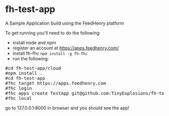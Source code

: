 fh-test-app
===========

A Sample Application build using the FeedHenry platform

To get running you'll need to do the following:

* install node and npm
* register an account at https://apps.feedhenry.com/
* install fh-fhc `npm install -g fh-fhc`
* run the following:
<pre>
#cd fh-test-app/cloud
#npm install .
#cd fh-test-app
#fhc target https://apps.feedhenry.com
#fhc login <your-email-address> <your-password>
#fhc apps create TestApp git@github.com:TinyExplosions/fh-test-app.git
#fhc local
</pre>

go to 127.0.0.1:8000 in browser and you should see the app!